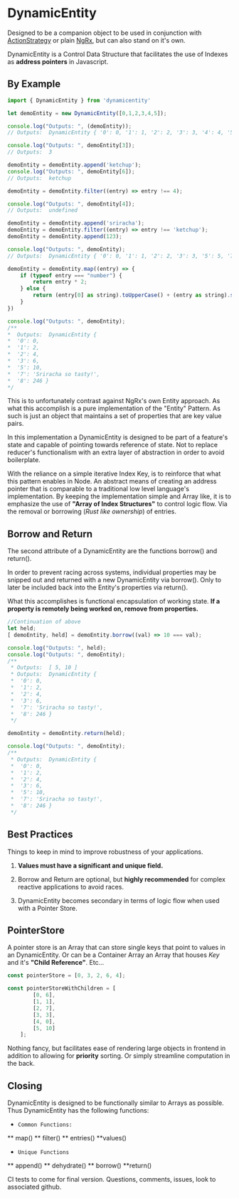 # DynamicEntity

Designed to be a companion object to be used in conjunction with [ActionStrategy](https://www.npmjs.com/package/actionstrategy) or plain [NgRx](https://ngrx.io), but can also stand on it's own.

DynamicEntity is a Control Data Structure that facilitates the use of Indexes as **address pointers** in Javascript.

## By Example

```javascript
import { DynamicEntity } from 'dynamicentity'

let demoEntity = new DynamicEntity([0,1,2,3,4,5]);

console.log("Outputs: ", (demoEntity));
// Outputs:  DynamicEntity { '0': 0, '1': 1, '2': 2, '3': 3, '4': 4, '5': 5 }

console.log("Outputs: ", demoEntity[3]);
// Outputs:  3

demoEntity = demoEntity.append('ketchup');
console.log("Outputs: ", demoEntity[6]);
// Outputs:  ketchup

demoEntity = demoEntity.filter((entry) => entry !== 4);

console.log("Outputs: ", demoEntity[4]);
// Outputs:  undefined

demoEntity = demoEntity.append('sriracha');
demoEntity = demoEntity.filter((entry) => entry !== 'ketchup');
demoEntity = demoEntity.append(123);

console.log("Outputs: ", demoEntity);
// Outputs:  DynamicEntity { '0': 0, '1': 1, '2': 2, '3': 3, '5': 5, '7': 'sriracha', '8': 123 }

demoEntity = demoEntity.map((entry) => {
    if (typeof entry === "number") {
        return entry * 2;
    } else {
        return (entry[0] as string).toUpperCase() + (entry as string).slice(1) + " so tasty!"
    }
})

console.log("Outputs: ", demoEntity);
/**
*  Outputs:  DynamicEntity {
*  '0': 0,
*  '1': 2,
*  '2': 4,
*  '3': 6,
*  '5': 10,
*  '7': 'Sriracha so tasty!',
*  '8': 246 }
*/
```

This is to unfortunately contrast against NgRx's own Entity approach. As what this accomplish is a pure implementation of the "Entity" Pattern. As such is just an object that maintains a set of properties that are key value pairs.

In this implementation a DynamicEntity is designed to be part of a feature's state and capable of pointing towards reference of state. Not to replace reducer's functionalism with an extra layer of abstraction in order to avoid boilerplate.

With the reliance on a simple iterative Index Key, is to reinforce that what this pattern enables in Node. An abstract means of creating an address pointer that is comparable to a traditional low level language's implementation. By keeping the implementation simple and Array like, it is to emphasize the use of **"Array of Index Structures"** to control logic flow. Via the removal or borrowing (*Rust like ownership*) of entries.

## Borrow and Return

The second attribute of a DynamicEntity are the functions borrow() and return().

In order to prevent racing across systems, individual properties may be snipped out and returned with a new DynamicEntity via borrow(). Only to later be included back into the Entity's properties via return().

What this accomplishes is functional encapsulation of working state. **If a property is remotely being worked on, remove from properties.**

```javascript
//Continuation of above
let held;
[ demoEntity, held] = demoEntity.borrow((val) => 10 === val);

console.log("Outputs: ", held);
console.log("Outputs: ", demoEntity);
/**
 * Outputs:  [ 5, 10 ]
 * Outputs:  DynamicEntity {
 *  '0': 0,
 *  '1': 2,
 *  '2': 4,
 *  '3': 6,
 *  '7': 'Sriracha so tasty!',
 *  '8': 246 }
 */

demoEntity = demoEntity.return(held);

console.log("Outputs: ", demoEntity);
/**
 * Outputs:  DynamicEntity {
 *  '0': 0,
 *  '1': 2,
 *  '2': 4,
 *  '3': 6,
 *  '5': 10,
 *  '7': 'Sriracha so tasty!',
 *  '8': 246 }
 */
```

## Best Practices

Things to keep in mind to improve robustness of your applications.

1. **Values must have a significant and unique field.**

2. Borrow and Return are optional, but **highly recommended** for complex reactive applications to avoid races.

3. DynamicEntity becomes secondary in terms of logic flow when used with a Pointer Store.

## PointerStore

A pointer store is an Array that can store single keys that point to values in an DynamicEntity.
Or can be a Container Array an Array that houses *Key* and it's **"Child Reference"**.
Etc...

```javascript
const pointerStore = [0, 3, 2, 6, 4];

const pointerStoreWithChildren = [
        [0, 6],
        [1, 1],
        [2, 7],
        [3, 3],
        [4, 0],
        [5, 10]
    ];
```

Nothing fancy, but facilitates ease of rendering large objects in frontend in addition to allowing for **priority** sorting. Or simply streamline computation in the back.

## Closing

DynamicEntity is designed to be functionally similar to Arrays as possible. Thus DynamicEntity has the following functions:

* `Common Functions:`

** map()
** filter()
** entries()
**values()

* `Unique Functions`

** append()
** dehydrate()
** borrow()
**return()

CI tests to come for final version. Questions, comments, issues, look to associated github.
